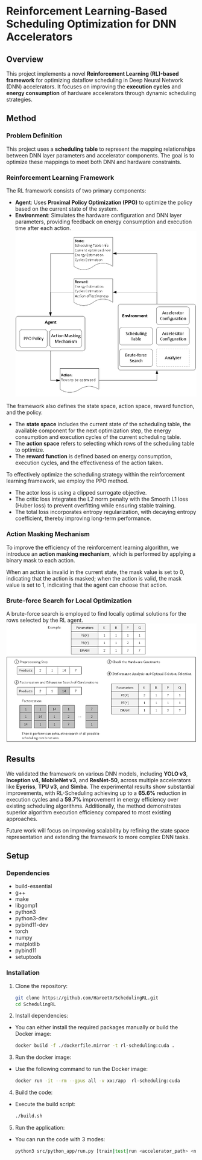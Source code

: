 
# Reinforcement Learning-Based Scheduling Optimization for DNN Accelerators

## Overview
This project implements a novel **Reinforcement Learning (RL)-based framework** for optimizing dataflow scheduling in Deep Neural Network (DNN) accelerators. It focuses on improving the **execution cycles** and **energy consumption** of hardware accelerators through dynamic scheduling strategies.

## Method
### Problem Definition
This project uses a **scheduling table** to represent the mapping relationships between DNN layer parameters and accelerator components. The goal is to optimize these mappings to meet both DNN and hardware constraints.

### Reinforcement Learning Framework
The RL framework consists of two primary components:
- **Agent**: Uses **Proximal Policy Optimization (PPO)** to optimize the policy based on the current state of the system.
- **Environment**: Simulates the hardware configuration and DNN layer parameters, providing feedback on energy consumption and execution time after each action.
![alt text](pictures/framework.png)

The framework also defines the state space, action space, reward function, and the policy.
- The **state space** includes the current state of the scheduling table, the available component for the next optimization step, the energy consumption and execution cycles of the current scheduling table.
- The **action space** refers to selecting which rows of the scheduling table to optimize.
- The **reward function** is defined based on energy consumption, execution cycles, and the effectiveness of the action taken. 

To effectively optimize the scheduling strategy within the reinforcement learning framework, we employ the PPO method. 
- The actor loss is using a clipped surrogate objective.
- The critic loss integrates the L2 norm penalty with the Smooth L1 loss (Huber loss) to prevent overfitting while ensuring stable training.
- The total loss incorporates entropy regularization, with decaying entropy coefficient, thereby improving long-term performance.

### Action Masking Mechanism
To improve the efficiency of the reinforcement learning algorithm, we introduce an **action masking mechanism**, which is performed by applying a binary mask to each action. 

When an action is invalid in the current state, the mask value is set to 0, indicating that the action is masked; when the action is valid, the mask value is set to 1, indicating that the agent can choose that action.

### Brute-force Search for Local Optimization
A brute-force search is employed to find locally optimal solutions for the rows selected by the RL agent.
![alt text](pictures/brute-force_search.png)

## Results
We validated the framework on various DNN models, including **YOLO v3**, **Inception v4**, **MobileNet v3**, and **ResNet-50**, across multiple accelerators like **Eyeriss**, **TPU v3**, and **Simba**. The experimental results show substantial improvements, with RL-Scheduling achieving up to a **65.6%** reduction in execution cycles and a **59.7%** improvement in energy efficiency over existing scheduling algorithms. Additionally, the method demonstrates superior algorithm execution efficiency compared to most existing approaches.

Future work will focus on improving scalability by refining the state space representation and extending the framework to more complex DNN tasks.

## Setup

### Dependencies
- build-essential
- g++
- make
- libgomp1
- python3
- python3-dev
- pybind11-dev
- torch
- numpy
- matplotlib
- pybind11
- setuptools

### Installation
1. Clone the repository:
   ```bash
   git clone https://github.com/HareetX/SchedulingRL.git
   cd SchedulingRL
   ```
2. Install dependencies:
- You can either install the required packages manually or build the Docker image:
   ```bash
   docker build -f ./dockerfile.mirror -t rl-scheduling:cuda .
   ```
3. Run the docker image:
- Use the following command to run the Docker image:
   ```bash
   docker run -it --rm --gpus all -v xx:/app  rl-scheduling:cuda
   ```
4. Build the code:
- Execute the build script:
   ```bash
   ./build.sh
   ```
5. Run the application:
- You can run the code with 3 modes:
   ```bash
   python3 src/python_app/run.py [train|test|run <accelerator_path> <network_path> <layer_idx>]
   ```